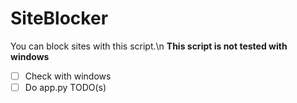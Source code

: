# SiteBlocker
You can block sites with this script.\n
**This script is not tested with windows**
- [ ] Check with windows
- [ ] Do app.py TODO(s)
